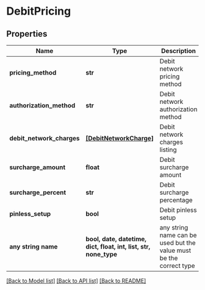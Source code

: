 # DebitPricing


## Properties
Name | Type | Description | Notes
------------ | ------------- | ------------- | -------------
**pricing_method** | **str** | Debit network pricing method | 
**authorization_method** | **str** | Debit network authorization method | 
**debit_network_charges** | [**[DebitNetworkCharge]**](DebitNetworkCharge.md) | Debit network charges listing | 
**surcharge_amount** | **float** | Debit surcharge amount | [optional] 
**surcharge_percent** | **str** | Debit surcharge percentage | [optional] 
**pinless_setup** | **bool** | Debit pinless setup | [optional] 
**any string name** | **bool, date, datetime, dict, float, int, list, str, none_type** | any string name can be used but the value must be the correct type | [optional]

[[Back to Model list]](../README.md#documentation-for-models) [[Back to API list]](../README.md#documentation-for-api-endpoints) [[Back to README]](../README.md)


